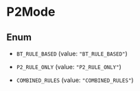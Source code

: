 

# P2Mode

## Enum


* `BT_RULE_BASED` (value: `"BT_RULE_BASED"`)

* `P2_RULE_ONLY` (value: `"P2_RULE_ONLY"`)

* `COMBINED_RULES` (value: `"COMBINED_RULES"`)



